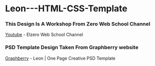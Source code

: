 # Leon---HTML-CSS-Template
### This Design Is A Workshop From Zero Web School Channel
[Youtube](https://www.youtube.com/@ElzeroAcademy) - Elzero Web School Channel
### PSD Template Design Taken From Graphberry website
[Graphberry](https://www.graphberry.com/item/leon-psd-agency-template) - Leon | One Page Creative PSD Template
